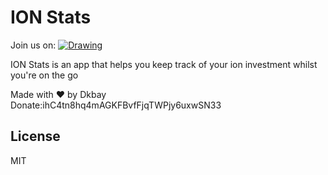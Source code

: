 # ION Stats

Join us on: 
<a href="https://discord.gg/e3ChPc8"><img src="https://i.imgur.com/2KyBIWD.png" alt="Drawing" style="max-width:200px;"/></a>

ION Stats is an app that helps you keep track of your ion investment whilst you're on the go

Made with ❤ by  Dkbay <br />
Donate:ihC4tn8hq4mAGKFBvfFjqTWPjy6uxwSN33

License
----

MIT
